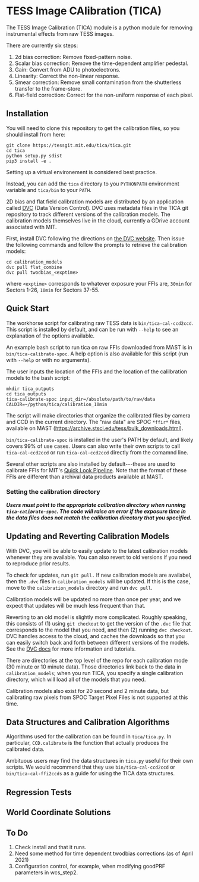 # TESS Image CAlibration (TICA)

The TESS Image Calibration (TICA) module is a python module for removing instrumental effects from raw TESS images.

There are currently six steps:

 1. 2d bias correction: Remove fixed-pattern noise.
 2. Scalar bias correction: Remove the time-dependent amplifier pedestal.
 3. Gain: Convert from ADU to photoelectrons.
 4. Linearity: Correct the non-linear response.
 5. Smear correction:  Remove small contamination from the shutterless transfer to the frame-store.
 6. Flat-field correction: Correct for the non-uniform response of each pixel.


## Installation

You will need to clone this repository to get the calibration files, so you should install from here:

  ```
  git clone https://tessgit.mit.edu/tica/tica.git
  cd tica
  python setup.py sdist
  pip3 install -e .
  ```

Setting up a virtual environement is considered best practice.

Instead, you can  add the `tica` directory to you `PYTHONPATH` environment variable and `tica/bin` to your `PATH`.

2D bias and flat field calibration models are distributed by an application called [DVC](https://www.dvc.org) (Data Version Control).  DVC uses metadata files in the TICA git repository to track different versions of the calibration models.  The calibration models themselves live in the cloud, currently a GDrive account associated with MIT.  

First, install DVC following the directions on [the DVC website](https://dvc.org/doc/install).  Then issue the following commands and follow the prompts to retrieve the calibration models:

```
cd calibration_models
dvc pull flat_combine
dvc pull twodbias_<exptime>
```

where `<exptime>` corresponds to whatever exposure your FFIs are, `30min` for Sectors 1-26, `10min` for Sectors 37-55.

## Quick Start

The workhorse script for calibrating raw TESS data is `bin/tica-cal-ccd2ccd`.  This script is installed by default, and can be run with `--help` to  see an explanation of the options available.  

An example bash script to run tica on raw FFIs downloaded from MAST is in `bin/tica-calibrate-spoc`.  A help option is also available for this script (run with `--help` or with no arguments). 

The user inputs the location of the FFIs and the location of the calilbration models to the bash script:

```
mkdir tica_outputs
cd tica_outputs
tica-calibrate-spoc input_dir=/absolute/path/to/raw/data CALDIR=~/python/tica/calibration_10min
```

The script will make directories that organize the calibrated files by camera and CCD in the current directory.  The "raw data" are SPOC `*ffir*` files, available on MAST (https://archive.stsci.edu/tess/bulk_downloads.html).

`bin/tica-calibrate-spoc` is installed in the user's PATH by default, and likely covers 99% of use cases.  Users can also write their own scripts to call `tica-cal-ccd2ccd` or run `tica-cal-ccd2ccd` directly from the comamnd line.

Several other scripts are also installed by default---these are used to calibrate FFIs for MIT's [Quick Look Pipeline](https://archive.stsci.edu/hlsp/qlp).  Note that the format of these FFIs are different than archival data products available at MAST.

### Setting the calibration directory

***Users must point to the appropriate calibration directory when running `tica-calibrate-spoc`.   The code will raise an error if the exposure time in the data files does not match the calibration directory that you specified.***

## Updating and Reverting Calibration Models

With DVC, you will be able to easily update to the latest calibration models whenever they are available.  You can also revert to old versions if you need to reproduce prior results.  

To check for updates, run `git pull.`  If new calibration models are availabel, then the `.dvc` files in `calibration_models` will be updated.  If this is the case, move to the `calibration_models` directory and run `dvc pull`.  

Calibration models will be updated no more than once per year, and we expect that updates will be much less frequent than that.

Reverting to an old model is slightly more complicated.  Roughly speaking, this consists of (1) using `git checkout` to get the version of the `.dvc` file that corresponds to the model that you need, and then (2) running `dvc checkout`.  DVC handles access to the cloud, and caches the downloads so that you can easily switch back and forth between different versions of the models.  See the [DVC docs](https://dvc.org/doc/start) for more information and tutorials.

There are directories at the top level of the repo for each calibration mode (30 minute or 10 minute data).  Those directories link back to the data in `calibration_models`; when you run TICA, you specify a single calibration directory, which will load all of the models that you need.

Calibration models also exist for 20 second and 2 minute data, but calibrating raw pixels from SPOC Target Pixel Files is not supported at this time.

## Data Structures and Calibration Algorithms

Algorithms used for the calibration can be found in `tica/tica.py`.  In particular, `CCD.calibrate` is the function that actually produces the calibrated data.  

Ambituous users may find the data structures in `tica.py` useful for their own scripts.  We would recommend that they use `bin/tica-cal-ccd2ccd` or `bin/tica-cal-ffi2ccds` as a guide for using the TICA data structures.


## Regression Tests

## World Coordinate Solutions

## To Do

1. Check install and that it runs.
2. Need some method for time dependent twodbias corrections (as of April 2021)
3. Configuration control, for example, when modifying goodPRF parameters in wcs_step2.